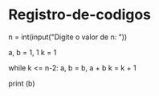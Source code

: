 # Registro-de-codigos

n = int(input("Digite o valor de n: "))

a, b = 1, 1
k = 1

while k <= n-2:
    a, b = b, a + b
    k = k + 1
    
print (b)
